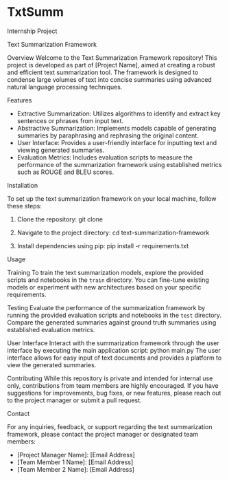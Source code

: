 # TxtSumm
Internship Project 

Text Summarization Framework

Overview
Welcome to the Text Summarization Framework repository! This project is developed as part of [Project Name], aimed at creating a robust and efficient text summarization tool. The framework is designed to condense large volumes of text into concise summaries using advanced natural language processing techniques.

Features

- Extractive Summarization: Utilizes algorithms to identify and extract key sentences or phrases from input text.
- Abstractive Summarization: Implements models capable of generating summaries by paraphrasing and rephrasing the original content.
- User Interface: Provides a user-friendly interface for inputting text and viewing generated summaries.
- Evaluation Metrics: Includes evaluation scripts to measure the performance of the summarization framework using established metrics such as ROUGE and BLEU scores.

Installation

To set up the text summarization framework on your local machine, follow these steps:

1. Clone the repository:
   git clone <repository-url>
   
2. Navigate to the project directory:
   cd text-summarization-framework

3. Install dependencies using pip:
   pip install -r requirements.txt

Usage

Training
To train the text summarization models, explore the provided scripts and notebooks in the `train` directory. You can fine-tune existing models or experiment with new architectures based on your specific requirements.

Testing
Evaluate the performance of the summarization framework by running the provided evaluation scripts and notebooks in the `test` directory. Compare the generated summaries against ground truth summaries using established evaluation metrics.

User Interface
Interact with the summarization framework through the user interface by executing the main application script:
python main.py
The user interface allows for easy input of text documents and provides a platform to view the generated summaries.

Contributing
While this repository is private and intended for internal use only, contributions from team members are highly encouraged. If you have suggestions for improvements, bug fixes, or new features, please reach out to the project manager or submit a pull request.

Contact

For any inquiries, feedback, or support regarding the text summarization framework, please contact the project manager or designated team members:

- [Project Manager Name]: [Email Address]
- [Team Member 1 Name]: [Email Address]
- [Team Member 2 Name]: [Email Address]
